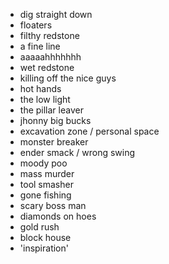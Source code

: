 - dig straight down
- floaters
- filthy redstone
- a fine line
- aaaaahhhhhhh
- wet redstone
- killing off the nice guys
- hot hands
- the low light
- the pillar leaver
- jhonny big bucks
- excavation zone / personal space
- monster breaker
- ender smack / wrong swing
- moody poo
- mass murder
- tool smasher
- gone fishing
- scary boss man
- diamonds on hoes
- gold rush
- block house
- 'inspiration'
